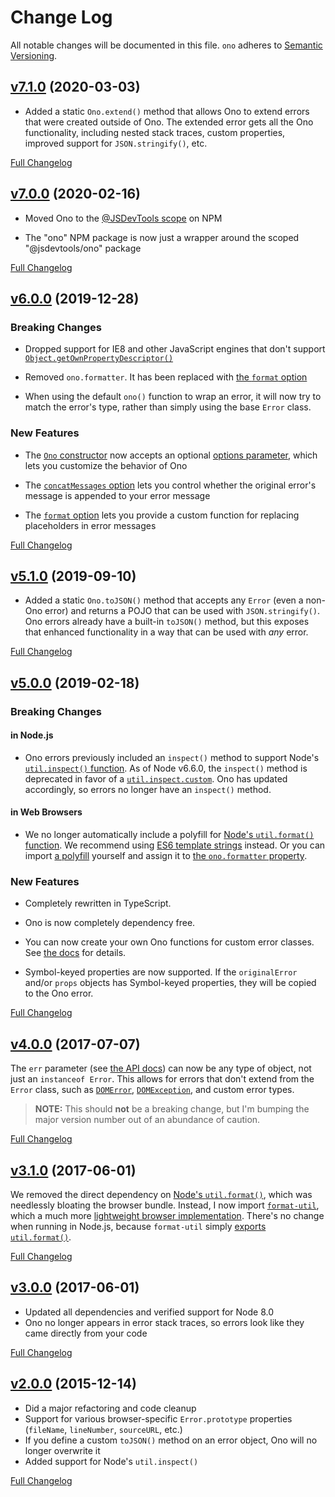 Change Log
=======================================
All notable changes will be documented in this file.
`ono` adheres to [Semantic Versioning](http://semver.org/).



[v7.1.0](https://github.com/JS-DevTools/ono/tree/v7.1.0) (2020-03-03)
----------------------------------------------------------------------------------------------------

- Added a static `Ono.extend()` method that allows Ono to extend errors that were created outside of Ono. The extended error gets all the Ono functionality, including nested stack traces, custom properties, improved support for `JSON.stringify()`, etc.


[Full Changelog](https://github.com/JS-DevTools/ono/compare/v7.0.1...v7.1.0)



[v7.0.0](https://github.com/JS-DevTools/ono/tree/v7.0.0) (2020-02-16)
----------------------------------------------------------------------------------------------------

- Moved Ono to the [@JSDevTools scope](https://www.npmjs.com/org/jsdevtools) on NPM

- The "ono" NPM package is now just a wrapper around the scoped "@jsdevtools/ono" package


[Full Changelog](https://github.com/JS-DevTools/ono/compare/v6.0.1...v7.0.0)



[v6.0.0](https://github.com/JS-DevTools/ono/tree/v6.0.0) (2019-12-28)
----------------------------------------------------------------------------------------------------

### Breaking Changes

- Dropped support for IE8 and other JavaScript engines that don't support [`Object.getOwnPropertyDescriptor()`](https://developer.mozilla.org/en-US/docs/Web/JavaScript/Reference/Global_Objects/Object/getOwnPropertyDescriptor)

- Removed `ono.formatter`.  It has been replaced with [the `format` option](https://github.com/JS-DevTools/ono#format-option)

- When using the default `ono()` function to wrap an error, it will now try to match the error's type, rather than simply using the base `Error` class.

### New Features

- The [`Ono` constructor](https://github.com/JS-DevTools/ono#onoerror-options) now accepts an optional [options parameter](https://github.com/JS-DevTools/ono#options), which lets you customize the behavior of Ono

- The [`concatMessages` option](https://github.com/JS-DevTools/ono#concatmessages-option) lets you control whether the original error's message is appended to your error message

- The [`format` option](https://github.com/JS-DevTools/ono#format-option) lets you provide a custom function for replacing placeholders in error messages

[Full Changelog](https://github.com/JS-DevTools/ono/compare/v5.1.0...v6.0.0)



[v5.1.0](https://github.com/JS-DevTools/ono/tree/v5.1.0) (2019-09-10)
----------------------------------------------------------------------------------------------------

- Added a static `Ono.toJSON()` method that accepts any `Error` (even a non-Ono error) and returns a POJO that can be used with `JSON.stringify()`.  Ono errors already have a built-in `toJSON()` method, but this exposes that enhanced functionality in a way that can be used with _any_ error.

[Full Changelog](https://github.com/JS-DevTools/ono/compare/v5.0.2...v5.1.0)



[v5.0.0](https://github.com/JS-DevTools/ono/tree/v5.0.0) (2019-02-18)
----------------------------------------------------------------------------------------------------
### Breaking Changes

#### in Node.js

- Ono errors previously included an `inspect()` method to support Node's [`util.inspect()` function](https://nodejs.org/api/util.html#util_util_inspect_object_options).  As of Node v6.6.0, the `inspect()` method is deprecated in favor of a [`util.inspect.custom`](https://nodejs.org/api/util.html#util_util_inspect_custom).  Ono has updated accordingly, so errors no longer have an `inspect()` method.

#### in Web Browsers

- We no longer automatically include a polyfill for [Node's `util.format()` function](https://nodejs.org/api/util.html#util_util_format_format_args).  We recommend using [ES6 template strings](https://developer.mozilla.org/en-US/docs/Web/JavaScript/Reference/Template_literals) instead. Or you can import [a polyfill](https://github.com/tmpfs/format-util) yourself and assign it to [the `ono.formatter` property](https://jstools.dev/ono/#onoformatter).

### New Features

- Completely rewritten in TypeScript.

- Ono is now completely dependency free.

- You can now create your own Ono functions for custom error classes.  See [the docs](https://jstools.dev/ono/#custom-error-classes) for details.

- Symbol-keyed properties are now supported.  If the `originalError` and/or `props` objects has Symbol-keyed properties, they will be copied to the Ono error.

[Full Changelog](https://github.com/JS-DevTools/ono/compare/v4.0.11...v5.0.0)



[v4.0.0](https://github.com/JS-DevTools/ono/tree/v4.0.0) (2017-07-07)
----------------------------------------------------------------------------------------------------
The `err` parameter (see [the API docs](https://github.com/JS-DevTools/ono#api)) can now be any type of object, not just an `instanceof Error`. This allows for errors that don't extend from the `Error` class, such as [`DOMError`](https://developer.mozilla.org/en-US/docs/Web/API/DOMError), [`DOMException`](https://developer.mozilla.org/en-US/docs/Web/API/DOMException), and custom error types.

> **NOTE:** This should **not** be a breaking change, but I'm bumping the major version number out of an abundance of caution.

[Full Changelog](https://github.com/JS-DevTools/ono/compare/v3.1.0...v4.0.0)



[v3.1.0](https://github.com/JS-DevTools/ono/tree/v3.1.0) (2017-06-01)
----------------------------------------------------------------------------------------------------
We removed the direct dependency on [Node's `util.format()`](https://nodejs.org/api/util.html#util_util_format_format_args), which was needlessly bloating the browser bundle. Instead, I now import [`format-util`](https://www.npmjs.com/package/format-util), which a much more [lightweight browser implementation](https://github.com/tmpfs/format-util/blob/f88c550ef10c5aaadc15a7ebab595f891bb385e1/format.js).  There's no change when running in Node.js, because `format-util` simply [exports `util.format()`](https://github.com/tmpfs/format-util/blob/392628c5d45e558589f2f19ffb9d79d4b5540010/index.js#L1).

[Full Changelog](https://github.com/JS-DevTools/ono/compare/v3.0.0...v3.1.0)



[v3.0.0](https://github.com/JS-DevTools/ono/tree/v3.0.0) (2017-06-01)
----------------------------------------------------------------------------------------------------
- Updated all dependencies and verified support for Node 8.0
- Ono no longer appears in error stack traces, so errors look like they came directly from your code

[Full Changelog](https://github.com/JS-DevTools/ono/compare/v2.0.0...v3.0.0)



[v2.0.0](https://github.com/JS-DevTools/ono/tree/v2.0.0) (2015-12-14)
----------------------------------------------------------------------------------------------------
- Did a major refactoring and code cleanup
- Support for various browser-specific `Error.prototype` properties (`fileName`, `lineNumber`, `sourceURL`, etc.)
- If you define a custom `toJSON()` method on an error object, Ono will no longer overwrite it
- Added support for Node's `util.inspect()`

[Full Changelog](https://github.com/JS-DevTools/ono/compare/v1.0.22...v2.0.0)
